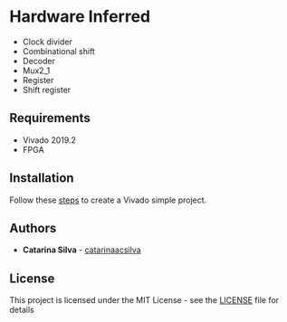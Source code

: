 # Hardware Inferred

- Clock divider
- Combinational shift
- Decoder
- Mux2_1
- Register
- Shift register

## Requirements

- Vivado 2019.2
- FPGA


## Installation

Follow these [steps](https://github.com/catarinaacsilva/vivado-xilinx-tutorials/blob/master/initial_project/README.md) to create a Vivado simple project.

## Authors

* **Catarina Silva** - [catarinaacsilva](https://github.com/catarinaacsilva)

## License

This project is licensed under the MIT License - see the [LICENSE](LICENSE) file for details
